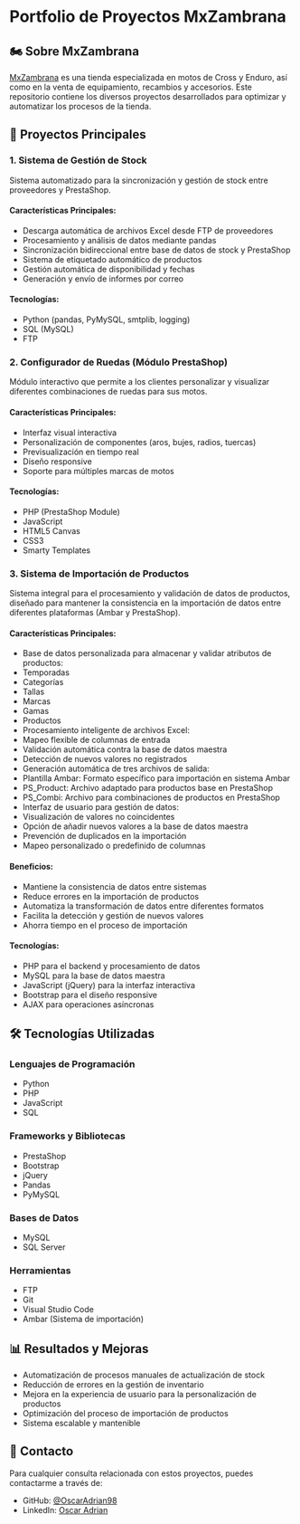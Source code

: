 # Portfolio de Proyectos MxZambrana

## 🏍️ Sobre MxZambrana
[MxZambrana](https://mxzambrana.com/) es una tienda especializada en motos de Cross y Enduro, así como en la venta de equipamiento, recambios y accesorios. Este repositorio contiene los diversos proyectos desarrollados para optimizar y automatizar los procesos de la tienda.

## 📁 Proyectos Principales

### 1. Sistema de Gestión de Stock
Sistema automatizado para la sincronización y gestión de stock entre proveedores y PrestaShop.

#### Características Principales:
- Descarga automática de archivos Excel desde FTP de proveedores
- Procesamiento y análisis de datos mediante pandas
- Sincronización bidireccional entre base de datos de stock y PrestaShop
- Sistema de etiquetado automático de productos
- Gestión automática de disponibilidad y fechas
- Generación y envío de informes por correo

#### Tecnologías:
- Python (pandas, PyMySQL, smtplib, logging)
- SQL (MySQL)
- FTP

### 2. Configurador de Ruedas (Módulo PrestaShop)
Módulo interactivo que permite a los clientes personalizar y visualizar diferentes combinaciones de ruedas para sus motos.

#### Características Principales:
- Interfaz visual interactiva
- Personalización de componentes (aros, bujes, radios, tuercas)
- Previsualización en tiempo real
- Diseño responsive
- Soporte para múltiples marcas de motos

#### Tecnologías:
- PHP (PrestaShop Module)
- JavaScript
- HTML5 Canvas
- CSS3
- Smarty Templates

### 3. Sistema de Importación de Productos
Sistema integral para el procesamiento y validación de datos de productos, diseñado para mantener la consistencia en la importación de datos entre diferentes plataformas (Ambar y PrestaShop).

#### Características Principales:
- Base de datos personalizada para almacenar y validar atributos de productos:
 - Temporadas
 - Categorías
 - Tallas
 - Marcas
 - Gamas
 - Productos
- Procesamiento inteligente de archivos Excel:
 - Mapeo flexible de columnas de entrada
 - Validación automática contra la base de datos maestra
 - Detección de nuevos valores no registrados
- Generación automática de tres archivos de salida:
 - Plantilla Ambar: Formato específico para importación en sistema Ambar
 - PS_Product: Archivo adaptado para productos base en PrestaShop
 - PS_Combi: Archivo para combinaciones de productos en PrestaShop
- Interfaz de usuario para gestión de datos:
 - Visualización de valores no coincidentes
 - Opción de añadir nuevos valores a la base de datos maestra
 - Prevención de duplicados en la importación
 - Mapeo personalizado o predefinido de columnas

#### Beneficios:
- Mantiene la consistencia de datos entre sistemas
- Reduce errores en la importación de productos
- Automatiza la transformación de datos entre diferentes formatos
- Facilita la detección y gestión de nuevos valores
- Ahorra tiempo en el proceso de importación

#### Tecnologías:
- PHP para el backend y procesamiento de datos
- MySQL para la base de datos maestra
- JavaScript (jQuery) para la interfaz interactiva
- Bootstrap para el diseño responsive
- AJAX para operaciones asíncronas

## 🛠️ Tecnologías Utilizadas

### Lenguajes de Programación
- Python
- PHP
- JavaScript
- SQL

### Frameworks y Bibliotecas
- PrestaShop
- Bootstrap
- jQuery
- Pandas
- PyMySQL

### Bases de Datos
- MySQL
- SQL Server

### Herramientas
- FTP
- Git
- Visual Studio Code
- Ambar (Sistema de importación)

## 📊 Resultados y Mejoras
- Automatización de procesos manuales de actualización de stock
- Reducción de errores en la gestión de inventario
- Mejora en la experiencia de usuario para la personalización de productos
- Optimización del proceso de importación de productos
- Sistema escalable y mantenible

## 🔗 Contacto

Para cualquier consulta relacionada con estos proyectos, puedes contactarme a través de:
- GitHub: [@OscarAdrian98](https://github.com/OscarAdrian98)
- LinkedIn: [Oscar Adrian](https://www.linkedin.com/in/oscar-adrian)
